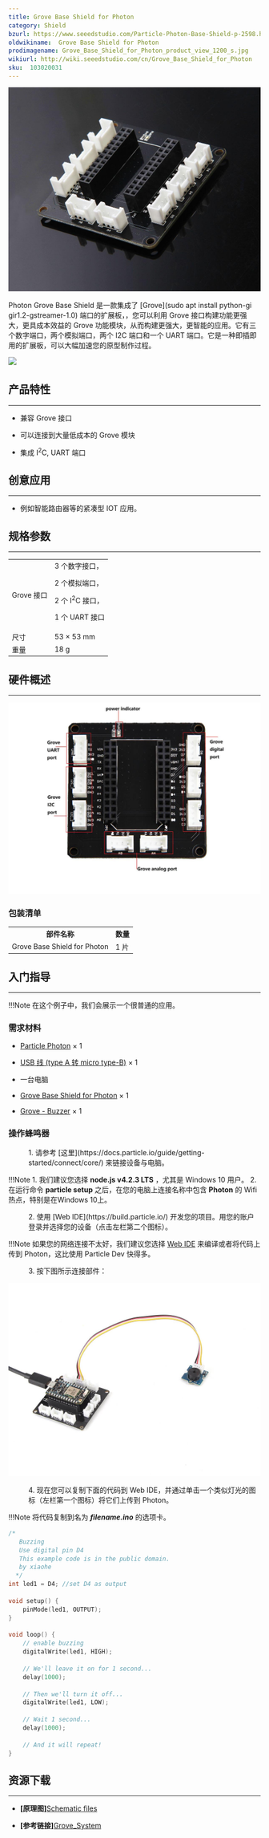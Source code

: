 ```yaml
---
title: Grove Base Shield for Photon
category: Shield
bzurl: https://www.seeedstudio.com/Particle-Photon-Base-Shield-p-2598.html?cPath=98_106_57
oldwikiname:  Grove Base Shield for Photon
prodimagename: Grove_Base_Shield_for_Photon_product_view_1200_s.jpg
wikiurl: http://wiki.seeedstudio.com/cn/Grove_Base_Shield_for_Photon
sku:  103020031
---
```

![](https://github.com/SeeedDocument/Grove_Base_Shield_for_Photon/raw/master/img/Grove_Base_Shield_for_Photon_product_view_1200_s.jpg)

Photon Grove Base Shield 是一款集成了 [Grove](sudo apt install python-gi gir1.2-gstreamer-1.0) 端口的扩展板，，您可以利用 Grove 接口构建功能更强大，更具成本效益的 Grove 功能模块，从而构建更强大，更智能的应用。它有三个数字端口，两个模拟端口，两个 I2C 端口和一个 UART 端口。它是一种即插即用的扩展板，可以大幅加速您的原型制作过程。

[![](https://github.com/SeeedDocument/wiki_chinese/raw/master/docs/images/click_to_buy.PNG)](https://item.taobao.com/item.htm?spm=a1z38n.10677092.0.0.4c34c1f5ruuYzj&id=531559461174)

##  产品特性
---
*   兼容 Grove 接口

*   可以连接到大量低成本的 Grove 模块

*   集成 I<sup>2</sup>C, UART 端口

##  创意应用
---
*   例如智能路由器等的紧凑型 IOT 应用。

##  规格参数
---
<table>
<tr>
<td> Grove 接口 </td>
<td> 3 个数字接口，

2 个模拟端口，

2 个 I<sup>2</sup>C 接口，

1 个 UART 接口

</td></tr>
<tr>
<td> 尺寸  </td>
<td> 53  × 53 mm
</td></tr>
<tr>
<td> 重量  </td>
<td> 18 g
</td></tr></table>

##  硬件概述
---
![](https://github.com/SeeedDocument/Grove_Base_Shield_for_Photon/raw/master/img/Grove_Base_Shield_for_Photon_component_diagram_annotated_1200_s.jpg)

###  **包装清单**

<table>
<tr>
<th>部件名称   </th>
<th> 数量
</th></tr>
<tr>
<td> Grove Base Shield for Photon  </td>
<td> 1 片
</td></tr></table>

##  入门指导
---
!!!Note
    在这个例子中，我们会展示一个很普通的应用。

###  需求材料

*   [Particle Photon](https://item.taobao.com/item.htm?spm=a1z10.3-c.w4002-11172317909.11.6b0797bc0szdqk&id=527442781665) × 1

*   [USB 线 (type A 转 micro type-B)](https://item.taobao.com/item.htm?spm=a1z10.5-c.w4002-11172345288.38.72e7f435sItuSO&id=45774308858) × 1
*   一台电脑

*   [Grove Base Shield for Photon](https://item.taobao.com/item.htm?spm=a1z10.3-c.w4002-11172317909.14.61b4c0a8i33hZv&id=531559461174) × 1

*   [Grove - Buzzer](https://item.taobao.com/item.htm?spm=a1z10.3-c.w4002-11172317909.11.5c4142c61eYvm5&id=520245748676) × 1

###  操作蜂鸣器

<dl><dd> 1. 请参考 [这里](https://docs.particle.io/guide/getting-started/connect/core/) 来链接设备与电脑。
</dd></dl>

!!!Note
    1. 我们建议您选择 **node.js v4.2.3 LTS** ，尤其是 Windows 10 用户。
    2. 在运行命令 **particle setup** 之后，在您的电脑上连接名称中包含 **Photon** 的 Wifi 热点，特别是在Windows 10上。

<dl><dd> 2. 使用 [Web IDE](https://build.particle.io/) 开发您的项目。用您的账户登录并选择您的设备（点击左栏第二个图标）。
</dd></dl>

!!!Note
    如果您的网络连接不太好，我们建议您选择 [Web IDE](https://build.particle.io/) 来编译或者将代码上传到 Photon，这比使用 Particle Dev 快得多。

<dl><dd> 3. 按下图所示连接部件：
</dd></dl>

![](https://github.com/SeeedDocument/Grove_Base_Shield_for_Photon/raw/master/img/Grove_Base_Shield_for_Photon_demo_conneciton_1200_S.jpg)

<dl><dd> 4. 现在您可以复制下面的代码到 Web IDE，并通过单击一个类似灯光的图标（左栏第一个图标）将它们上传到 Photon。
</dd></dl>

!!!Note
    将代码复制到名为 _**filename.ino**_ 的选项卡。

```c
/*
   Buzzing
   Use digital pin D4
   This example code is in the public domain.
   by xiaohe
  */
int led1 = D4; //set D4 as output

void setup() {
    pinMode(led1, OUTPUT);
}

void loop() {
    // enable buzzing
    digitalWrite(led1, HIGH);

    // We'll leave it on for 1 second...
    delay(1000);

    // Then we'll turn it off...
    digitalWrite(led1, LOW);

    // Wait 1 second...
    delay(1000);

    // And it will repeat!
}
```

##  资源下载
---
*   **[原理图]**[Schematic files](https://github.com/SeeedDocument/Grove_Base_Shield_for_Photon/raw/master/res/Schematic_files_for_Grove_Base_Shield_for_Photon.zip)

*   **[参考链接]**[Grove_System](http://wiki.seeedstudio.com/cn/Grove_System/)
